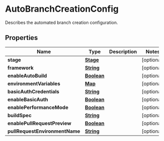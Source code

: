 

# AutoBranchCreationConfig

 Describes the automated branch creation configuration. 

## Properties

| Name | Type | Description | Notes |
|------------ | ------------- | ------------- | -------------|
|**stage** | [**Stage**](Stage.md) |  |  [optional] |
|**framework** | [**String**](String.md) |  |  [optional] |
|**enableAutoBuild** | [**Boolean**](Boolean.md) |  |  [optional] |
|**environmentVariables** | [**Map**](Map.md) |  |  [optional] |
|**basicAuthCredentials** | [**String**](String.md) |  |  [optional] |
|**enableBasicAuth** | [**Boolean**](Boolean.md) |  |  [optional] |
|**enablePerformanceMode** | [**Boolean**](Boolean.md) |  |  [optional] |
|**buildSpec** | [**String**](String.md) |  |  [optional] |
|**enablePullRequestPreview** | [**Boolean**](Boolean.md) |  |  [optional] |
|**pullRequestEnvironmentName** | [**String**](String.md) |  |  [optional] |



